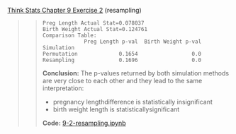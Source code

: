 [Think Stats Chapter 9 Exercise 2](http://greenteapress.com/thinkstats2/html/thinkstats2010.html#toc90) (resampling)

>> ```
>> Preg Length Actual Stat=0.078037
>> Birth Weight Actual Stat=0.124761
>> Comparison Table:
>>              Preg Length p-val  Birth Weight p-val
>> Simulation                                        
>> Permutation             0.1654                 0.0
>> Resampling              0.1696                 0.0
>> ```
>>
>> **Conclusion:** The p-values returned by both simulation methods are very close
>> to each other and they lead to the same interpretation:  
>>  - pregnancy lengthdifference is statistically insignificant 
>>  - birth weight length is statisticallysignificant
>>
>> **Code:** [9-2-resampling.ipynb](https://nbviewer.jupyter.org/github/emypar/dsp/blob/master/statistics/9-2-resampling.ipynb)